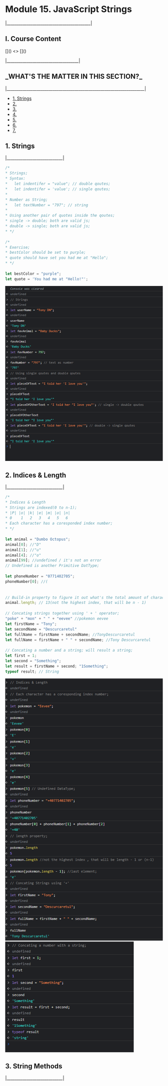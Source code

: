 <h1>Module 15. JavaScript Strings</h1>
<p>|__________________________________________|</p>

<h2>I. Course Content</h2>
[]()
<>
[]()
<p>|____________________________________|</p>


<h2>_WHAT'S THE MATTER IN THIS SECTION?_</h2>
<p>|_____________________________________________________________________|</p>


<p id="goUP"></p>
<ul>
    <li><a href="#u1">1. Strings</a></li>
    <li><a href="#u2">2. </a></li>
    <li><a href="#u3">3. </a></li>
    <li><a href="#u4">4. </a></li>
    <li><a href="#u5">5. </a></li>
    <li><a href="#u6">6. </a></li>
    <li><a href="#u7">7. </a></li>
</ul>


<h2 id="u1">1. Strings</h2>
<p>|____________________________|</p>

```javascript
/*
* Strings;
* Syntax:
*   let indentifer = "value"; // double qoutes;
*   let indentifer = 'value'; // single qoutes;
* 
* Number as String;
*   let textNumber = "797"; // string
* 
* Using another pair of quotes inside the qoutes;
* single -> double; both are valid js;
* double -> single; both are valid js;
* */

/*
* Exercise;
* bestColor should be set to purple;
* quote should have set you had me at "Hello";
* */

let bestColor = "purple";
let quote = 'You had me at "Hello!"';
```
![introStrings](https://github.com/TonyDN98/web_camp/blob/main/M15_JavaScriptStrings&More/ss/intoStringsJs.png?raw=true)

<h2 id="u2">2. Indices & Length</h2>
<p>|____________________________|</p>

```javascript
/*
* Indices & Length
* Strings are indexed(0 to n-1);
* |P| |o| |k| |e| |m| |o| |n| 
* 0    1   2   3   4   5   6
* Each character has a coresponded index number;
* */

let animal = "Dumbo Octopus";
animal[0]; //"D"
animal[1]; //"u"
animal[4]; //"o"
animal[99]; //undefined / it's not an error
// Undefined is another Primitive DatType;

let phoneNumber = "0771402705";
phoneNumber[0]; //(


// Build-in property to figure it out what's the total amount of characters;
animal.length; // 13(not the highest index, that will be n - 1)

// Concating strings together using ' + ' operator;
"poke" + "mon" + " " + "eevee" //pokemon eevee
let firstName = "Tony";
let secondName = "Descurcaretul"
let fullName = firstName + secondName; //TonyDescurcaretul
let fullName = firstName + " " + secondName; //Tony Descurcaretul

// Concating a number and a string; will result a string;
let first = 1;
let second = "Something";
let result = firstName + second; "1Something";
typeof result; // String

```
![Indices & Length](https://github.com/TonyDN98/web_camp/blob/main/M15_JavaScriptStrings&More/ss/IndicesLengthStringJs.png?raw=true)
![Concat with a number](https://github.com/TonyDN98/web_camp/blob/main/M15_JavaScriptStrings&More/ss/ConcatingaNumberStringJs.png?raw=true)


<h2 id="u3">3. String Methods</h2>
<p>|____________________________|</p>



